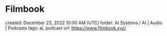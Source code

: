 # Filmbook

created: December 23, 2022 10:00 AM (UTC)
folder: AI Systems / AI | Audio | Podcasts
tags: ai, podcast
url: https://www.filmbook.xyz/